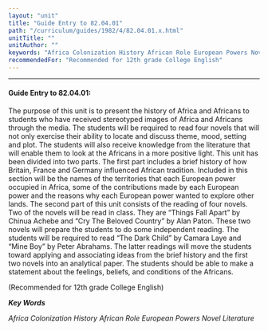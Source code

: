 ```yaml
---
layout: "unit"
title: "Guide Entry to 82.04.01"
path: "/curriculum/guides/1982/4/82.04.01.x.html"
unitTitle: ""
unitAuthor: ""
keywords: "Africa Colonization History African Role European Powers Novel Literature"
recommendedFor: "Recommended for 12th grade College English"
---
```

<body>
<hr/>
 <h4>
  Guide Entry to 82.04.01:
 </h4>
 The purpose of this unit is to present the history of Africa and Africans to students who have received stereotyped images of Africa and Africans through the media.  The students will be required to read four novels that will not only exercise their ability to locate and discuss theme, mood, setting and plot.  The students will also receive knowledge from the literature that will enable them to look at the Africans in a more positive light.  This unit has been divided into two parts.  The first part includes a brief history of how Britain, France and Germany influenced African tradition.  Included in this section will be the names of the territories that each European power occupied in Africa, some of the contributions made by each European power and the reasons why each European power wanted to explore other lands.  The second part of this unit consists of the reading of four novels.  Two of the novels will be read in class.  They are “Things Fall Apart” by Chinua Achebe and “Cry The Beloved Country” by Alan Paton.  These two novels will prepare the students to do some independent reading.  The students will be required to read “The Dark Child” by Camara Laye and “Mine Boy” by Peter Abrahams.  The latter readings will move the students toward applying and associating ideas from the brief history and the first two novels into an analytical paper.  The students should be able to make a statement about the feelings, beliefs, and conditions of the Africans.
 <p>
  (Recommended for 12th grade College English)
 </p>
<p>
  <b>
   <i>
    Key Words
   </i>
  </b>
  <br/>
 </p>
 <p>
  <i>
   Africa Colonization History African Role European Powers Novel Literature
  </i>
 </p>

</body>